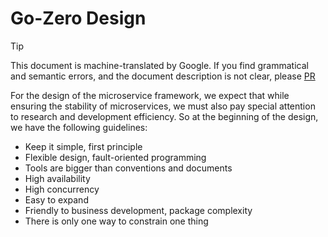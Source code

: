 # Go-Zero Design
> [!TIP]
> This document is machine-translated by Google. If you find grammatical and semantic errors, and the document description is not clear, please [PR](doc-contibute.md)

For the design of the microservice framework, we expect that while ensuring the stability of microservices, we must also pay special attention to research and development efficiency. So at the beginning of the design, we have the following guidelines:

* Keep it simple, first principle
* Flexible design, fault-oriented programming
* Tools are bigger than conventions and documents
* High availability
* High concurrency
* Easy to expand
* Friendly to business development, package complexity
* There is only one way to constrain one thing